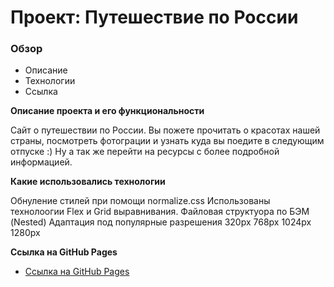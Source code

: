 # Проект: Путешествие по России

### Обзор
* Описание
* Технологии
* Ссылка

**Описание проекта и его функциональности**

Сайт о путешествии по России.
Вы пожете прочитать о красотах нашей страны,
посмотреть фотограции и узнать куда вы поедите в следующим отпуске :)
Ну а так же перейти на ресурсы с более подробной информацией.


**Какие использовались технологии**

Обнуление стилей при помощи normalize.css
Использованы технолоогии Flex и Grid выравнивания. 
Файловая структуора по БЭМ (Nested)
Адаптация под популярные разрешения 320px 768px 1024px 1280px


**Ссылка на GitHub Pages**

* [Ссылка на GitHub Pages](https://shum-ok.github.io/russian-travel/)